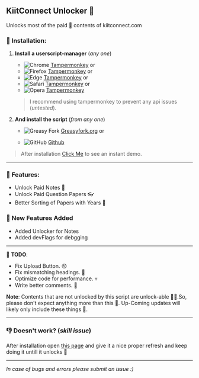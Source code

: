 ## KiitConnect Unlocker 🪽
 Unlocks most of the paid 💸 contents of kiitconnect.com

 ### 🤌 Installation:
 1. **Install a userscript-manager** (*any one*)

    - ![Chrome](https://raw.githubusercontent.com/alrra/browser-logos/main/src/chrome/chrome_16x16.png) [Tampermonkey](https://chrome.google.com/webstore/detail/tampermonkey/dhdgffkkebhmkfjojejmpbldmpobfkfo) or
    - ![Firefox](https://raw.githubusercontent.com/alrra/browser-logos/main/src/firefox/firefox_16x16.png) [Tampermonkey](https://addons.mozilla.org/firefox/addon/tampermonkey/) or
    - ![Edge](https://raw.githubusercontent.com/alrra/browser-logos/main/src/edge/edge_16x16.png) [Tampermonkey](https://microsoftedge.microsoft.com/addons/detail/tampermonkey/dhhkcnkncnogfoefnondnaogonpedlnh) or
    - ![Safari](https://raw.githubusercontent.com/alrra/browser-logos/main/src/safari/safari_16x16.png) [Tampermonkey](https://apps.apple.com/app/tampermonkey/id1482490089) or
    - ![Opera](https://raw.githubusercontent.com/alrra/browser-logos/main/src/opera/opera_16x16.png) [Tampermonkey](https://addons.opera.com/extensions/details/tampermonkey-beta/)

    > I recommend using tampermonkey to prevent any api issues (*untested*).

2. **And install the script** (*from any one*)
    - ![Greasy Fork](https://www.google.com/s2/favicons?sz=16&domain=greasyfork.org) [Greasyfork.org](https://greasyfork.org/en/scripts/494079-kiitconnect-unlocker) or

    - ![GitHub](https://www.google.com/s2/favicons?sz=8&domain=github.com) [Github](./kiitconnect-unlocker.js)


> After installation <a href="https://www.kiitconnect.com/academic/PYQS/Content/Notes-csse-1?type=notes">Click Me</a> to see an instant demo.

---

### 🔫 Features:
- Unlock Paid Notes 🚀
- Unlock Paid Question Papers 👓
- Better Sorting of Papers with Years 🧭

### 🥵 New Features Added
- Added Unlocker for Notes
- Added devFlags for debgging
---
📣 **TODO**:
- Fix Upload Button. 😡
- Fix mismatching headings. 🤬
- Optimize code for performance. 💀
- Write better comments. 💩


**Note**: Contents that are not unlocked by this script are unlock-able 😵‍💫.So, please don't expect anything more than this 🫵. Up-Coming updates will likely only include these things 🥱.

---

### 👎 Doesn't work? (*skill issue*)
After installation open <a href="https://www.kiitconnect.com/academic/PYQS/Content/Notes-csse-1?type=notes">this page</a> and give it a nice proper refresh and keep doing it untill it unlocks 🫶

---
*In case of bugs and errors please submit  an issue :)*